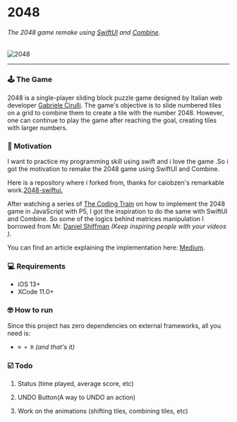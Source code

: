 # 2048

###### The 2048 game remake using [SwiftUI](https://developer.apple.com/xcode/swiftui) and [Combine](https://developer.apple.com/documentation/combine).

![2048](/Users/bazinga/Downloads/2048-SwiftUI/2048.gif)

---

### 🕹️ The Game

2048 is a single-player sliding block puzzle game designed by Italian web developer [Gabriele Cirulli](https://gabrielecirulli.com). The game's objective is to slide numbered tiles on a grid to combine them to create a tile with the number 2048. However, one can continue to play the game after reaching the goal, creating tiles with larger numbers.


### 🚂 Motivation

I want to practice my programming skill using swift and  i love  the  game .So i got the motivation to remake the 2048 game using SwiftUI and Combine.

Here is a repository where i forked from, thanks for caiobzen's remarkable work.[2048-swiftui.](https://github.com/caiobzen/2048-swiftui)

After watching a series of [The Coding Train](https://www.youtube.com/watch?v=JSn-DJU8qf0) on how to implement the 2048 game in JavaScript with P5, I got the inspiration to do the same with SwiftUI and Combine. So some of the logics behind matrices manipulation I borrowed from Mr. [Daniel Shiffman](https://twitter.com/shiffman) *(Keep inspiring people with your videos )*.

You can find an article explaining the implementation here: [Medium](https://medium.com/@caiobzen/2048-swiftui-dda67949beb).

### 💻 Requirements
- iOS 13+
- XCode 11.0+

### 🤓 How to run
Since this project has zero dependencies on external frameworks, all you need is:
- `⌘ + R` *(and that's it)*

### ☑️ Todo
1. Status (time played, average score, etc)

2. UNDO Button(A way to UNDO an action)

3. Work on the animations (shifting tiles, combining tiles, etc)

   
